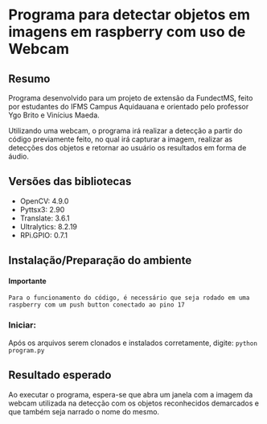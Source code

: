 # Programa para detectar objetos em imagens em raspberry com uso de Webcam

## Resumo
Programa desenvolvido para um projeto de extensão da FundectMS, feito por estudantes do IFMS Campus Aquidauana e orientado pelo professor Ygo Brito e Vinícius Maeda.

Utilizando uma webcam, o programa irá realizar a detecção a partir do código previamente feito, no qual irá capturar a imagem, realizar as detecções dos objetos e retornar ao usuário os resultados em forma de áudio.

## Versões das bibliotecas

- OpenCV: 4.9.0
- Pyttsx3: 2.90
- Translate: 3.6.1
- Ultralytics: 8.2.19
- RPi.GPIO: 0.7.1 

## Instalação/Preparação do ambiente

#### Importante
`Para o funcionamento do código, é necessário que seja rodado em uma raspberry com um push button conectado ao pino 17`

### Iniciar:
Após os arquivos serem clonados e instalados corretamente, digite:
`python program.py`

## Resultado esperado
Ao executar o programa, espera-se que abra um janela com a imagem da webcam utilizada na detecção com os objetos reconhecidos demarcados e que também seja narrado o nome do mesmo.
